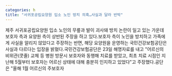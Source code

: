 ```yaml
---
categories: h
title: "서귀포공립요양원 입소 노인 방치 의혹…사실과 달라 반박"
---
```

제주 서귀포공립요양원 입소 노인의 무릎과 발이 괴사돼 방치 논란이 일고 있는 가운데 보호자 측과 요양원 측이 상반된 주장을 하고 있다.보호자 측이 노인을 방치하고 가족에게 사실을 알리지 않았다고 주장하는 반면, 해당 요양원을 운영하는 국민건강보험공단은 사실과 다르다는 입장을 밝혔다.국민건강보험공단은 23일 해명자료를 내고 "어르신의 비위관(콧줄) 교체 등 병원 방문시 보호자와 동행해 치료를 받았고, 최초 치료 시점인 지난해 5월부터 보호자는 어르신 상태에 대해 충분히 인지하고 있었다"고 주장했다.공단은 "올해 1월 어르신의 주보호자